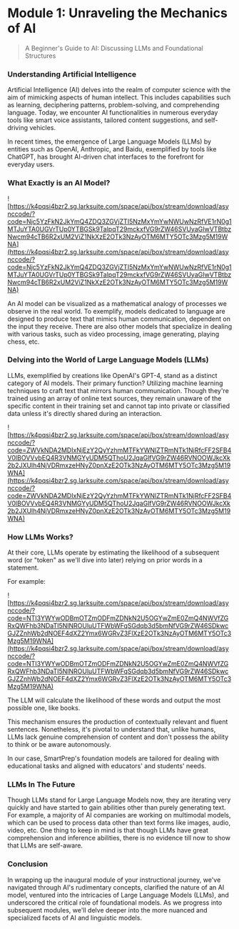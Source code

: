 # Module 1: Unraveling the Mechanics of AI

> A Beginner's Guide to AI: Discussing LLMs and Foundational Structures
> 

### **Understanding Artificial Intelligence**

Artificial Intelligence (AI) delves into the realm of computer science with the aim of mimicking aspects of human intellect. This includes capabilities such as learning, deciphering patterns, problem-solving, and comprehending language. Today, we encounter AI functionalities in numerous everyday tools like smart voice assistants, tailored content suggestions, and self-driving vehicles.

In recent times, the emergence of Large Language Models (LLMs) by entities such as OpenAI, Anthropic, and Baidu, exemplified by tools like ChatGPT, has brought AI-driven chat interfaces to the forefront for everyday users.

### **What Exactly is an AI Model?**

![https://k4pqsi4bzr2.sg.larksuite.com/space/api/box/stream/download/asynccode/?code=Njc5YzFkN2JkYmQ4ZDQ3ZGVjZTI5NzMxYmYwNWUwNzRfVE1rN0g1MTJuYTA0UGVrTUp0YTBGSk9TalpqT29mckxfVG9rZW46SVUyaGIwVTBtbzNwcm94cTB6R2xUM2ViZ1NkXzE2OTk3NzAyOTM6MTY5OTc3Mzg5M19WNA](https://k4pqsi4bzr2.sg.larksuite.com/space/api/box/stream/download/asynccode/?code=Njc5YzFkN2JkYmQ4ZDQ3ZGVjZTI5NzMxYmYwNWUwNzRfVE1rN0g1MTJuYTA0UGVrTUp0YTBGSk9TalpqT29mckxfVG9rZW46SVUyaGIwVTBtbzNwcm94cTB6R2xUM2ViZ1NkXzE2OTk3NzAyOTM6MTY5OTc3Mzg5M19WNA)

An AI model can be visualized as a mathematical analogy of processes we observe in the real world. To exemplify, models dedicated to language are designed to produce text that mimics human communication, dependent on the input they receive. There are also other models that specialize in dealing with various tasks, such as video processing, image generating, playing chess, etc.

### **Delving into the World of Large Language Models (LLMs)**

LLMs, exemplified by creations like OpenAI's GPT-4, stand as a distinct category of AI models. Their primary function? Utilizing machine learning techniques to craft text that mirrors human communication. Though they're trained using an array of online text sources, they remain unaware of the specific content in their training set and cannot tap into private or classified data unless it's directly shared during an interaction.

![https://k4pqsi4bzr2.sg.larksuite.com/space/api/box/stream/download/asynccode/?code=ZWVkNDA2MDIxNjEzY2QyYzhmMTFkYWNlZTRmNTk1NjRfcFF2SFB4V0lBOVVvbEQ4R3VNMGYyUDM5QThoU2JqaGlfVG9rZW46RVNOOWJkcXk2b2JXUlh4NjVDRmxzeHNyZ0pnXzE2OTk3NzAyOTM6MTY5OTc3Mzg5M19WNA](https://k4pqsi4bzr2.sg.larksuite.com/space/api/box/stream/download/asynccode/?code=ZWVkNDA2MDIxNjEzY2QyYzhmMTFkYWNlZTRmNTk1NjRfcFF2SFB4V0lBOVVvbEQ4R3VNMGYyUDM5QThoU2JqaGlfVG9rZW46RVNOOWJkcXk2b2JXUlh4NjVDRmxzeHNyZ0pnXzE2OTk3NzAyOTM6MTY5OTc3Mzg5M19WNA)

### **How LLMs Works?**

At their core, LLMs operate by estimating the likelihood of a subsequent word (or "token" as we'll dive into later) relying on prior words in a statement.

For example:

![https://k4pqsi4bzr2.sg.larksuite.com/space/api/box/stream/download/asynccode/?code=NTI3YWYwODBmOTZmODFmZDNkN2U5OGYwZmE0ZmQ4NWVfZGRxQWFhb3NDaTI5NlNROUluUTFWbWFqSGdqb3d5bmNfVG9rZW46SDkwcGJZZnhWb2dNOEF4dXZ2Ymx6WGRvZ3FlXzE2OTk3NzAyOTM6MTY5OTc3Mzg5M19WNA](https://k4pqsi4bzr2.sg.larksuite.com/space/api/box/stream/download/asynccode/?code=NTI3YWYwODBmOTZmODFmZDNkN2U5OGYwZmE0ZmQ4NWVfZGRxQWFhb3NDaTI5NlNROUluUTFWbWFqSGdqb3d5bmNfVG9rZW46SDkwcGJZZnhWb2dNOEF4dXZ2Ymx6WGRvZ3FlXzE2OTk3NzAyOTM6MTY5OTc3Mzg5M19WNA)

The LLM will calculate the likelihood of these words and output the most possible one, like books.

This mechanism ensures the production of contextually relevant and fluent sentences. Nonetheless, it's pivotal to understand that, unlike humans, LLMs lack genuine comprehension of content and don't possess the ability to think or be aware autonomously.

In our case, SmartPrep's foundation models are tailored for dealing with educational tasks and aligned with educators' and students' needs.

### **LLMs In The Future**

Though LLMs stand for Large Language Models now, they are iterating very quickly and have started to gain abilities other than purely generating text. For example, a majority of AI companies are working on multimodal models, which can be used to process data other than text forms like images, audio, video, etc. One thing to keep in mind is that though LLMs have great comprehension and inference abilities, there is no evidence till now to show that LLMs are self-aware.

### **Conclusion**

In wrapping up the inaugural module of your instructional journey, we've navigated through AI's rudimentary concepts, clarified the nature of an AI model, ventured into the intricacies of Large Language Models (LLMs), and underscored the critical role of foundational models. As we progress into subsequent modules, we'll delve deeper into the more nuanced and specialized facets of AI and linguistic models.

